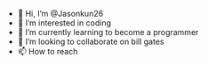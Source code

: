 - 👋 Hi, I’m @Jasonkun26
- 👀 I’m interested in coding
- 🌱 I’m currently learning to become a programmer
- 💞️ I’m looking to collaborate on bill gates
- 📫 How to reach

<!---
Jasonkun26/Jasonkun26 is a ✨ special ✨ repository because its `README.md` (this file) appears on your GitHub profile.
You can click the Preview link to take a look at your changes.
--->

